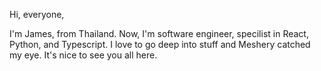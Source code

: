 Hi, everyone,

I'm James, from Thailand. Now, I'm software engineer, specilist in React, Python, and Typescript. I love to go deep into stuff and Meshery catched my eye.
It's nice to see you all here.
